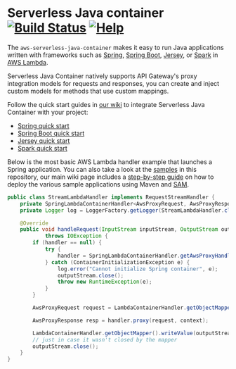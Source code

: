 # Serverless Java container [![Build Status](https://travis-ci.org/awslabs/aws-serverless-java-container.svg?branch=master)](https://travis-ci.org/awslabs/aws-serverless-java-container) [![Help](http://img.shields.io/badge/help-gitter-E91E63.svg?style=flat-square)](https://gitter.im/awslabs/aws-serverless-java-container)
The `aws-serverless-java-container` makes it easy to run Java applications written with frameworks such as [Spring](https://spring.io/), [Spring Boot](https://projects.spring.io/spring-boot/), [Jersey](https://jersey.java.net/), or [Spark](http://sparkjava.com/) in [AWS Lambda](https://aws.amazon.com/lambda/).

Serverless Java Container natively supports API Gateway's proxy integration models for requests and responses, you can create and inject custom models for methods that use custom mappings.

Follow the quick start guides in [our wiki](https://github.com/awslabs/aws-serverless-java-container/wiki) to integrate Serverless Java Container with your project:
* [Spring quick start](https://github.com/awslabs/aws-serverless-java-container/wiki/Quick-start---Spring)
* [Spring Boot quick start](https://github.com/awslabs/aws-serverless-java-container/wiki/Quick-start---Spring-Boot)
* [Jersey quick start](https://github.com/awslabs/aws-serverless-java-container/wiki/Quick-start---Jersey)
* [Spark quick start](https://github.com/awslabs/aws-serverless-java-container/wiki/Quick-start---Spark)   

Below is the most basic AWS Lambda handler example that launches a Spring application. You can also take a look at the [samples](https://github.com/awslabs/aws-serverless-java-container/tree/master/samples) in this repository, our main wiki page includes a [step-by-step guide](https://github.com/awslabs/aws-serverless-java-container/wiki#deploying-the-sample-applications) on how to deploy the various sample applications using Maven and [SAM](https://github.com/awslabs/serverless-application-model). 

```java
public class StreamLambdaHandler implements RequestStreamHandler {
    private SpringLambdaContainerHandler<AwsProxyRequest, AwsProxyResponse> handler;
    private Logger log = LoggerFactory.getLogger(StreamLambdaHandler.class);

    @Override
    public void handleRequest(InputStream inputStream, OutputStream outputStream, Context context)
            throws IOException {
        if (handler == null) {
            try {
                handler = SpringLambdaContainerHandler.getAwsProxyHandler(PetStoreSpringAppConfig.class);
            } catch (ContainerInitializationException e) {
                log.error("Cannot initialize Spring container", e);
                outputStream.close();
                throw new RuntimeException(e);
            }
        }

        AwsProxyRequest request = LambdaContainerHandler.getObjectMapper().readValue(inputStream, AwsProxyRequest.class);

        AwsProxyResponse resp = handler.proxy(request, context);

        LambdaContainerHandler.getObjectMapper().writeValue(outputStream, resp);
        // just in case it wasn't closed by the mapper
        outputStream.close();
    }
}
``` 
